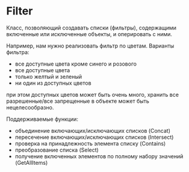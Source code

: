 # Filter

Класс, позволяющий создавать списки (фильтры), содержащими включенные или исключенные объекты, и оперировать с ними.

Например, нам нужно реализовать фильтр по цветам. Варианты фильтра:
  - все доступные цвета кроме синего и розового
  - все доступные цвета
  - только желтый и зеленый
  - ни один из доступных цветов
  
при этом доступных цветов может быть очень много, хранить все разрешенные/все запрещенные в объекте может быть нецелесообразно.

Поддерживаемые функции:
  - объединение включающих/исключающих списков (Concat)
  - пересечение включающих/исключающих списков (Intersect)
  - проверка на принадлежность элемента списку (Contains)
  - преобразование списка (Select)
  - получение включенных элементов по полному набору значений (GetAllItems)
